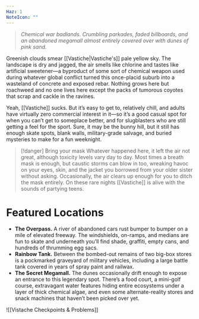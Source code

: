 ```yaml
---
Haz: 1
NoteIcon: ""
---
```

> *Chemical war badlands. Crumbling parkades, faded billboards, and an abandoned megamall almost entirely covered over with dunes of pink sand.*

Greenish clouds smear [[Vastiche|Vastiche's]] pale yellow sky. The landscape is dry and jagged, the air smells like chlorine and tastes like artificial sweetener—a byproduct of some sort of chemical weapon used during whatever global conflict turned this once-placid suburb into a wasteland of concrete and exposed rebar. Nothing grows here but roachweed and no one lives here except the packs of tumorous coyotes that scrap and cackle in the ravines.

Yeah, [[Vastiche]] sucks. But it’s easy to get to, relatively chill, and adults have virtually zero commercial interest in it—so it’s a good casual spot for when you can’t get to someplace better, and for slugblasters who are still getting a feel for the sport. Sure, it may be the bunny hill, but it still has enough skate spots, blank walls, military-grade salvage, and buried mysteries to make for a fun weeknight.


> [!danger] Bring your mask
> Whatever happened here, it left the air not great, although toxicity levels vary day to day. Most times a breath mask is enough, but caustic storms can blow in too, wreaking havoc on your eyes, skin, and the jacket you borrowed from your older sister without asking. Occasionally, the air clears up enough for you to ditch the mask entirely. On these rare nights [[Vastiche]] is alive with the sounds of partying teens.

# Featured Locations

- **The Overpass.** A river of abandoned cars rust bumper to bumper on a mile of elevated freeway. The windshields, on-ramps, and medians are fun to skate and underneath you’ll find shade, graffiti, empty cans, and hundreds of thrumming egg sacs.
- **Rainbow Tank.** Between the bombed-out remains of two big-box stores is a pockmarked graveyard of military vehicles, including a large battle tank covered in years of spray paint and railwax. 
- **The Secret Megamall.** The dunes occasionally drift enough to expose an entrance to this legendary spot. There’s a food court, a mini-golf course, extravagant water features hiding entire ecosystems under a layer of thick chemical algae, and even some alternate-reality stores and snack machines that haven’t been picked over yet.

![[Vistache Checkpoints & Problems]]